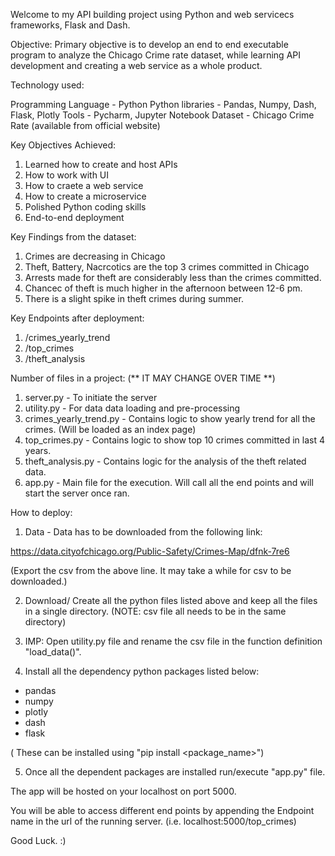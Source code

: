 Welcome to my API building project using Python and web servicecs frameworks, Flask and Dash.

Objective:
Primary objective is to develop an end to end executable program to analyze the Chicago Crime rate dataset, while learning API development and creating a web service as a whole product.

Technology used:

Programming Language - Python
Python libraries - Pandas, Numpy, Dash, Flask, Plotly
Tools - Pycharm, Jupyter Notebook
Dataset - Chicago Crime Rate (available from official website)

Key Objectives Achieved: 
1) Learned how to create and host APIs
2) How to work with UI
3) How to craete a web service
4) How to create a microservice
5) Polished Python coding skills
6) End-to-end deployment

Key Findings from the dataset:
1) Crimes are decreasing in Chicago
2) Theft, Battery, Nacrcotics are the top 3 crimes committed in Chicago
3) Arrests made for theft are considerably less than the crimes committed.
4) Chancec of theft is much higher in the afternoon between 12-6 pm.
5) There is a slight spike in theft crimes during summer.

Key Endpoints after deployment:
1) /crimes_yearly_trend
2) /top_crimes
3) /theft_analysis

Number of files in a project: (** IT MAY CHANGE OVER TIME **)
1) server.py - To initiate the server
2) utility.py - For data data loading and pre-processing
3) crimes_yearly_trend.py - Contains logic to show yearly trend for all the crimes. (Will be loaded as an index page)
4) top_crimes.py - Contains logic to show top 10 crimes committed in last 4 years.
5) theft_analysis.py - Contains logic for the analysis of the theft related data.
6) app.py - Main file for the execution. Will call all the end points and will start the server once ran.

How to deploy:

1) Data - Data has to be downloaded from the following link:

https://data.cityofchicago.org/Public-Safety/Crimes-Map/dfnk-7re6

(Export the csv from the above line. It may take a while for csv to be downloaded.)

2) Download/ Create all the python files listed above and keep all the files in a single directory. (NOTE: csv file all needs to be in the same directory)

3) IMP: Open utility.py file and rename the csv file in the function definition "load_data()".

4) Install all the dependency python packages listed below:
- pandas
- numpy
- plotly
- dash
- flask

( These can be installed using "pip install <package_name>")

5) Once all the dependent packages are installed run/execute "app.py" file. 

The app will be hosted on your localhost on port 5000. 

You will be able to access different end points by appending the Endpoint name in the url of the running server. (i.e. localhost:5000/top_crimes)


Good Luck. :)